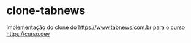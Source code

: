 # clone-tabnews
Implementação do clone do https://www.tabnews.com.br para o curso https://curso.dev
